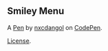 Smiley Menu
-----------


A [Pen](http://codepen.io/nxc/pen/eBezzO) by [nxcdangol](http://codepen.io/nxc) on [CodePen](http://codepen.io/).

[License](http://codepen.io/nxc/pen/eBezzO/license).